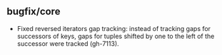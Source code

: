 ## bugfix/core

* Fixed reversed iterators gap tracking: instead of tracking gaps for
  successors of keys, gaps for tuples shifted by one to the left of
  the successor were tracked (gh-7113).
